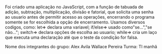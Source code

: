 Foi criado uma aplicação no JavaScript, com a função de tabuada de adição, subtração, multiplicação, divisão e fatorial, que solicita uma senha ao usuario antes de permitir acesso as operações, encerrando o programa somente se for escolhida a opção de encerramento. 
Usamos diversos codigos, como:
let=> declara uma variavel;
if/else=> usado como"se...","se não...";
switch=> declara opções de escolha ao usuario;
while=> cria um laço que executa uma declaração até que o teste da condição for falsa.

Nome dos integrantes do grupo:
Alex Avila
Wallace Pereira
Turma: TI manhã
